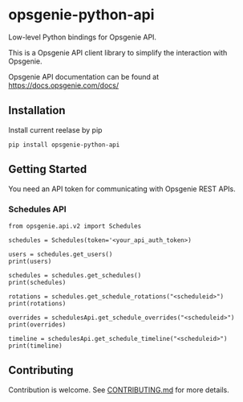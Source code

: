 # opsgenie-python-api

Low-level Python bindings for Opsgenie API.

This is a Opsgenie API client library to simplify the interaction with Opsgenie.

Opsgenie API documentation can be found at https://docs.opsgenie.com/docs/

## Installation

Install current reelase by pip

```
pip install opsgenie-python-api
```

## Getting Started

You need an API token for communicating with Opsgenie REST APIs. 

### Schedules API

```
from opsgenie.api.v2 import Schedules

schedules = Schedules(token='<your_api_auth_token>)

users = schedules.get_users()
print(users)

schedules = schedules.get_schedules()
print(schedules)

rotations = schedules.get_schedule_rotations("<scheduleid>")
print(rotations)

overrides = schedulesApi.get_schedule_overrides("<scheduleid>")
print(overrides)

timeline = schedulesApi.get_schedule_timeline("<scheduleid>")
print(timeline)

```


## Contributing

Contribution is welcome. See [CONTRIBUTING.md](CONTRIBUTING.md) for more details.
